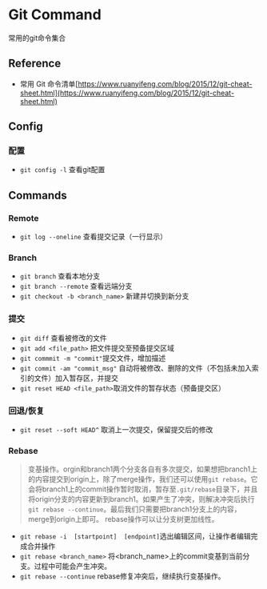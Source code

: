 # Git Command 
常用的git命令集合

## Reference
* 常用 Git 命令清单[https://www.ruanyifeng.com/blog/2015/12/git-cheat-sheet.html](https://www.ruanyifeng.com/blog/2015/12/git-cheat-sheet.html)

## Config
### 配置
* `git config -l` 查看git配置


## Commands

### Remote
* `git log --oneline` 查看提交记录（一行显示）

### Branch
* `git branch`  查看本地分支
* `git branch --remote`  查看远端分支
* `git checkout -b <branch_name>`  新建并切换到新分支


### 提交
* `git diff` 查看被修改的文件
* `git add <file_path>` 把文件提交至预备提交区域
* `git commmit -m "commit"`提交文件，增加描述
* `git commit -am "commit_msg"` 自动将被修改、删除的文件（不包括未加入索引的文件）加入暂存区，并提交
* `git reset HEAD <file_path>`取消文件的暂存状态（预备提交区）

### 回退/恢复
* `git reset --soft HEAD^` 取消上一次提交，保留提交后的修改

### Rebase
> 变基操作。orgin和branch1两个分支各自有多次提交，如果想把branch1上的内容提交到origin上，除了merge操作，我们还可以使用`git rebase`。它会将branch1上的commit操作暂时取消，暂存至`.git/rebase`目录下，并且将origin分支的内容更新到branch1。如果产生了冲突，则解决冲突后执行`git rebase --continue`。最后我们只需要把branch1分支上的内容，merge到origin上即可。
rebase操作可以让分支树更加线性。

* `git rebase -i  [startpoint]  [endpoint]`选出编辑区间，让操作者编辑完成合并操作   
* `git rebase <branch_name>` 将<branch_name>上的commit变基到当前分支。过程中可能会产生冲突。
* `git rebase --continue` rebase修复冲突后，继续执行变基操作。
